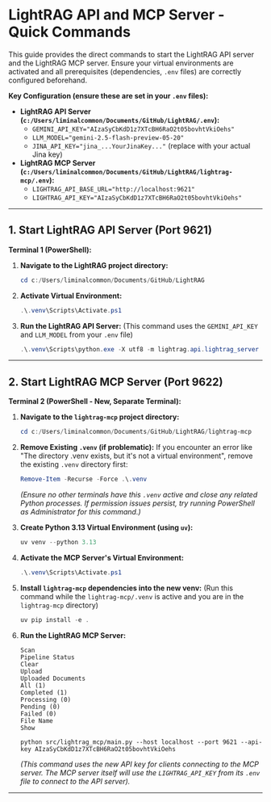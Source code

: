 # LightRAG API and MCP Server - Quick Commands

This guide provides the direct commands to start the LightRAG API server and the LightRAG MCP server.
Ensure your virtual environments are activated and all prerequisites (dependencies, `.env` files) are correctly configured beforehand.

**Key Configuration (ensure these are set in your `.env` files):**
*   **LightRAG API Server (`c:/Users/liminalcommon/Documents/GitHub/LightRAG/.env`):**
    *   `GEMINI_API_KEY="AIzaSyCbKdD1z7XTcBH6RaO2t05bovhtVkiOehs"`
    *   `LLM_MODEL="gemini-2.5-flash-preview-05-20"`
    *   `JINA_API_KEY="jina_...YourJinaKey..."` (replace with your actual Jina key)
*   **LightRAG MCP Server (`c:/Users/liminalcommon/Documents/GitHub/LightRAG/lightrag-mcp/.env`):**
    *   `LIGHTRAG_API_BASE_URL="http://localhost:9621"`
    *   `LIGHTRAG_API_KEY="AIzaSyCbKdD1z7XTcBH6RaO2t05bovhtVkiOehs"`

---

## 1. Start LightRAG API Server (Port 9621)

**Terminal 1 (PowerShell):**

1.  **Navigate to the LightRAG project directory:**
    ```powershell
    cd c:/Users/liminalcommon/Documents/GitHub/LightRAG
    ```

2.  **Activate Virtual Environment:**
    ```powershell
    .\.venv\Scripts\Activate.ps1
    ```

3.  **Run the LightRAG API Server:**
    (This command uses the `GEMINI_API_KEY` and `LLM_MODEL` from your `.env` file)
    ```powershell
    .\.venv\Scripts\python.exe -X utf8 -m lightrag.api.lightrag_server --use-custom-bindings --host localhost --port 9621 --working-dir "C:\Users\liminalcommon\Documents\GitHub\liminalnetworkstate\knowledge_graph" --input-dir ./input
    ```

---

## 2. Start LightRAG MCP Server (Port 9622)

**Terminal 2 (PowerShell - New, Separate Terminal):**

1.  **Navigate to the `lightrag-mcp` project directory:**
    ```powershell
    cd c:/Users/liminalcommon/Documents/GitHub/LightRAG/lightrag-mcp
    ```

2.  **Remove Existing `.venv` (if problematic):**
    If you encounter an error like "The directory .venv exists, but it's not a virtual environment", remove the existing `.venv` directory first:
    ```powershell
    Remove-Item -Recurse -Force .\.venv
    ```
    *(Ensure no other terminals have this `.venv` active and close any related Python processes. If permission issues persist, try running PowerShell as Administrator for this command.)*

3.  **Create Python 3.13 Virtual Environment (using `uv`):**
    ```powershell
    uv venv --python 3.13
    ```

4.  **Activate the MCP Server's Virtual Environment:**
    ```powershell
    .\.venv\Scripts\Activate.ps1
    ```

5.  **Install `lightrag-mcp` dependencies into the new venv:**
    (Run this command while the `lightrag-mcp/.venv` is active and you are in the `lightrag-mcp` directory)
    ```powershell
    uv pip install -e .
    ```

6.  **Run the LightRAG MCP Server:**
    ```powershellDocument Management
    Scan
    Pipeline Status
    Clear
    Upload
    Uploaded Documents
    All (1)
    Completed (1)
    Processing (0)
    Pending (0)
    Failed (0)
    File Name
    Show
    
    python src/lightrag_mcp/main.py --host localhost --port 9621 --api-key AIzaSyCbKdD1z7XTcBH6RaO2t05bovhtVkiOehs
    ```
    *(This command uses the new API key for clients connecting to the MCP server. The MCP server itself will use the `LIGHTRAG_API_KEY` from its `.env` file to connect to the API server).*

---